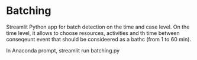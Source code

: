 # Batching
Streamlit Python app for batch detection on the time and case level.
On the time level, it allows to choose resources, activities and th time between conseqeunt event that should be consideered as a bathc (from 1 to 60 min).

In Anaconda prompt, streamlit run batching.py
